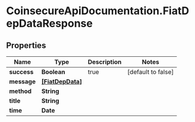 # CoinsecureApiDocumentation.FiatDepDataResponse

## Properties
Name | Type | Description | Notes
------------ | ------------- | ------------- | -------------
**success** | **Boolean** | true | [default to false]
**message** | [**[FiatDepData]**](FiatDepData.md) |  | 
**method** | **String** |  | 
**title** | **String** |  | 
**time** | **Date** |  | 


